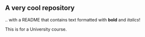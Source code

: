 ## A very cool repository

.. with a README that contains text formatted with **bold** and *italics*!

This is for a University course.
